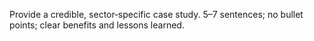 <p>Provide a credible, sector‑specific case study. 5–7 sentences; no bullet points; clear benefits and lessons learned.</p>
